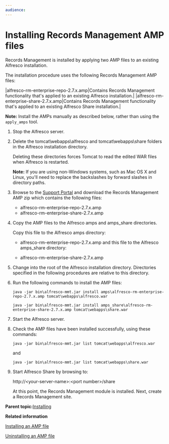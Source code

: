 ```yaml
---
audience: 
---
```


# Installing Records Management AMP files

Records Management is installed by applying two AMP files to an existing Alfresco installation.

The installation procedure uses the following Records Management AMP files:

|alfresco-rm-enterprise-repo-2.7.x.amp|Contains Records Management functionality that's applied to an existing Alfresco installation.|
|alfresco-rm-enterprise-share-2.7.x.amp|Contains Records Management functionality that's applied to an existing Alfresco Share installation.|

**Note:** Install the AMPs manually as described below, rather than using the `apply_amps` tool.

1.  Stop the Alfresco server.

2.  Delete the tomcat\\webapps\\alfresco and tomcat\\webapps\\share folders in the Alfresco installation directory.

    Deleting these directories forces Tomcat to read the edited WAR files when Alfresco is restarted.

    **Note:** If you are using non-Windows systems, such as Mac OS X and Linux, you'll need to replace the backslashes by forward slashes in directory paths.

3.  Browse to the [Support Portal](http://support.alfresco.com) and download the Records Management AMP zip which contains the following files:

    -   alfresco-rm-enterprise-repo-2.7.x.amp
    -   alfresco-rm-enterprise-share-2.7.x.amp
4.  Copy the AMP files to the Alfresco amps and amps\_share directories.

    Copy this file to the Alfresco amps directory:

    -   alfresco-rm-enterprise-repo-2.7.x.amp
    and this file to the Alfresco amps\_share directory:

    -   alfresco-rm-enterprise-share-2.7.x.amp
5.  Change into the root of the Alfresco installation directory. Directories specified in the following procedures are relative to this directory.

6.  Run the following commands to install the AMP files:

    ```
    java -jar bin\alfresco-mmt.jar install amps\alfresco-rm-enterprise-repo-2.7.x.amp tomcat\webapps\alfresco.war
    ```

    ```
    java -jar bin\alfresco-mmt.jar install amps_share\alfresco-rm-enterprise-share-2.7.x.amp tomcat\webapps\share.war
    ```

7.  Start the Alfresco server.

8.  Check the AMP files have been installed successfully, using these commands:

    ```
    java -jar bin\alfresco-mmt.jar list tomcat\webapps\alfresco.war
    ```

    and

    ```
    java -jar bin\alfresco-mmt.jar list tomcat\webapps\share.war
    ```

9.  Start Alfresco Share by browsing to:

    http://<your-server-name\>:<port number\>/share

    At this point, the Records Management module is installed. Next, create a Records Management site.


**Parent topic:**[Installing](../tasks/rm-install-proc.md)

**Related information**  


[Installing an AMP file](http://docs.alfresco.com/tasks/amp-install.html)

[Uninstalling an AMP file](http://docs.alfresco.com/tasks/uninstall-amp.html)

